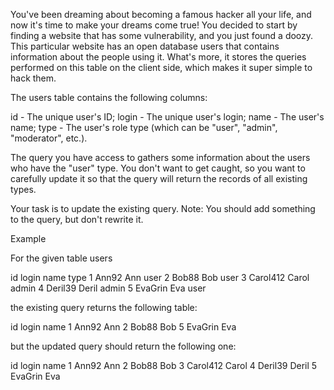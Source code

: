 You've been dreaming about becoming a famous hacker all your life, and now it's time to make your dreams come true! You decided to start by finding a website that has some vulnerability, and you just found a doozy. This particular website has an open database users that contains information about the people using it. What's more, it stores the queries performed on this table on the client side, which makes it super simple to hack them.

The users table contains the following columns:

id - The unique user's ID;
login - The unique user's login;
name - The user's name;
type - The user's role type (which can be "user", "admin", "moderator", etc.).

The query you have access to gathers some information about the users who have the "user" type. You don't want to get caught, so you want to carefully update it so that the query will return the records of all existing types.

Your task is to update the existing query. Note: You should add something to the query, but don't rewrite it.

Example

For the given table users

id	login	    name	type
1	Ann92	    Ann	    user
2	Bob88	    Bob	    user
3	Carol412	Carol	admin
4	Deril39	    Deril	admin
5	EvaGrin	    Eva	    user

the existing query returns the following table:

id	login	    name
1	Ann92	    Ann
2	Bob88	    Bob
5	EvaGrin	    Eva

but the updated query should return the following one:

id	login	    name
1	Ann92	    Ann
2	Bob88	    Bob
3	Carol412	Carol
4	Deril39	    Deril
5	EvaGrin	    Eva
